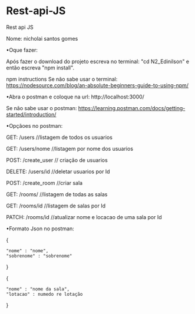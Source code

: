 # Rest-api-JS
Rest api JS


Nome: nicholai santos gomes





•Oque fazer: 


Após fazer o download do projeto escreva no terminal: "cd N2_Edinilson" e então escreva "npm install".


npm instructions Se não sabe usar o terminal: https://nodesource.com/blog/an-absolute-beginners-guide-to-using-npm/



•Abra o postman e coloque na url: http://localhost:3000/


Se não sabe usar o postman: https://learning.postman.com/docs/getting-started/introduction/



•Opçãoes no postman: 


GET: /users //listagem de todos os usuarios


GET: /users/nome //listagem por nome dos usuarios


POST: /create_user // criação de usuarios


DELETE: /users/id //deletar usuarios por Id


POST: /create_room //criar sala


GET: /rooms/ //listagem de todas as salas


GET: /rooms/id //listagem de salas por Id


PATCH: /rooms/id //atualizar nome e locacao de uma sala por Id




•Formato Json no postman:


{

    "nome" : "nome",
    "sobrenome" : "sobrenome"
    
}



{

    "nome" : "nome da sala",
    "lotacao" : numedo re lotação
    
}
